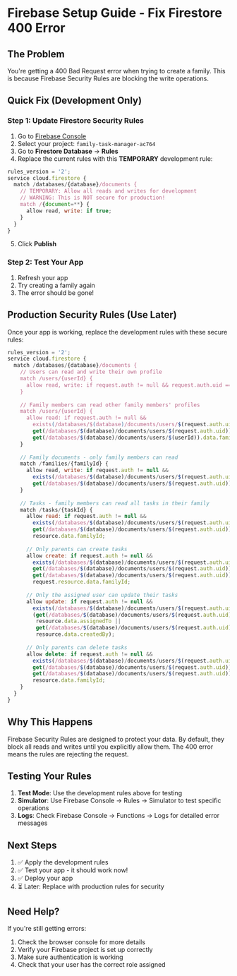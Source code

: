 # Firebase Setup Guide - Fix Firestore 400 Error

## The Problem
You're getting a 400 Bad Request error when trying to create a family. This is because Firebase Security Rules are blocking the write operations.

## Quick Fix (Development Only)

### Step 1: Update Firestore Security Rules
1. Go to [Firebase Console](https://console.firebase.google.com/)
2. Select your project: `family-task-manager-ac764`
3. Go to **Firestore Database** → **Rules**
4. Replace the current rules with this **TEMPORARY** development rule:

```javascript
rules_version = '2';
service cloud.firestore {
  match /databases/{database}/documents {
    // TEMPORARY: Allow all reads and writes for development
    // WARNING: This is NOT secure for production!
    match /{document=**} {
      allow read, write: if true;
    }
  }
}
```

5. Click **Publish**

### Step 2: Test Your App
1. Refresh your app
2. Try creating a family again
3. The error should be gone!

## Production Security Rules (Use Later)

Once your app is working, replace the development rules with these secure rules:

```javascript
rules_version = '2';
service cloud.firestore {
  match /databases/{database}/documents {
    // Users can read and write their own profile
    match /users/{userId} {
      allow read, write: if request.auth != null && request.auth.uid == userId;
    }
    
    // Family members can read other family members' profiles
    match /users/{userId} {
      allow read: if request.auth != null && 
        exists(/databases/$(database)/documents/users/$(request.auth.uid)) &&
        get(/databases/$(database)/documents/users/$(request.auth.uid)).data.familyId == 
        get(/databases/$(database)/documents/users/$(userId)).data.familyId;
    }
    
    // Family documents - only family members can read
    match /families/{familyId} {
      allow read, write: if request.auth != null && 
        exists(/databases/$(database)/documents/users/$(request.auth.uid)) &&
        get(/databases/$(database)/documents/users/$(request.auth.uid)).data.familyId == familyId;
    }
    
    // Tasks - family members can read all tasks in their family
    match /tasks/{taskId} {
      allow read: if request.auth != null && 
        exists(/databases/$(database)/documents/users/$(request.auth.uid)) &&
        get(/databases/$(database)/documents/users/$(request.auth.uid)).data.familyId == 
        resource.data.familyId;
      
      // Only parents can create tasks
      allow create: if request.auth != null && 
        exists(/databases/$(database)/documents/users/$(request.auth.uid)) &&
        get(/databases/$(database)/documents/users/$(request.auth.uid)).data.role == 'parent' &&
        get(/databases/$(database)/documents/users/$(request.auth.uid)).data.familyId == 
        request.resource.data.familyId;
      
      // Only the assigned user can update their tasks
      allow update: if request.auth != null && 
        exists(/databases/$(database)/documents/users/$(request.auth.uid)) &&
        (get(/databases/$(database)/documents/users/$(request.auth.uid)).data.uid == 
         resource.data.assignedTo ||
         get(/databases/$(database)/documents/users/$(request.auth.uid)).data.uid == 
         resource.data.createdBy);
      
      // Only parents can delete tasks
      allow delete: if request.auth != null && 
        exists(/databases/$(database)/documents/users/$(request.auth.uid)) &&
        get(/databases/$(database)/documents/users/$(request.auth.uid)).data.role == 'parent' &&
        get(/databases/$(database)/documents/users/$(request.auth.uid)).data.familyId == 
        resource.data.familyId;
    }
  }
}
```

## Why This Happens

Firebase Security Rules are designed to protect your data. By default, they block all reads and writes until you explicitly allow them. The 400 error means the rules are rejecting the request.

## Testing Your Rules

1. **Test Mode**: Use the development rules above for testing
2. **Simulator**: Use Firebase Console → Rules → Simulator to test specific operations
3. **Logs**: Check Firebase Console → Functions → Logs for detailed error messages

## Next Steps

1. ✅ Apply the development rules
2. ✅ Test your app - it should work now!
3. ✅ Deploy your app
4. ⏳ Later: Replace with production rules for security

## Need Help?

If you're still getting errors:
1. Check the browser console for more details
2. Verify your Firebase project is set up correctly
3. Make sure authentication is working
4. Check that your user has the correct role assigned
